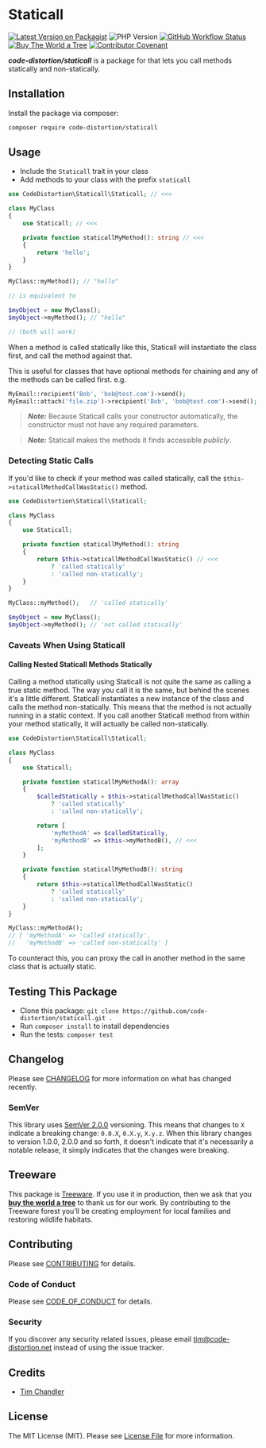 # Staticall

[![Latest Version on Packagist](https://img.shields.io/packagist/v/code-distortion/staticall.svg?style=flat-square)](https://packagist.org/packages/code-distortion/staticall)
![PHP Version](https://img.shields.io/badge/PHP-7.0%20to%208.4-blue?style=flat-square)
[![GitHub Workflow Status](https://img.shields.io/github/actions/workflow/status/code-distortion/staticall/run-tests.yml?branch=master&style=flat-square)](https://github.com/code-distortion/staticall/actions)
[![Buy The World a Tree](https://img.shields.io/badge/treeware-%F0%9F%8C%B3-lightgreen?style=flat-square)](https://plant.treeware.earth/code-distortion/staticall)
[![Contributor Covenant](https://img.shields.io/badge/contributor%20covenant-v2.1%20adopted-ff69b4.svg?style=flat-square)](.github/CODE_OF_CONDUCT.md)

***code-distortion/staticall*** is a package for that lets you call methods statically and non-statically.



## Installation

Install the package via composer:

```bash
composer require code-distortion/staticall
```



## Usage

- Include the `Staticall` trait in your class
- Add methods to your class with the prefix `staticall`

```php
use CodeDistortion\Staticall\Staticall; // <<<

class MyClass
{
    use Staticall; // <<<

    private function staticallMyMethod(): string // <<<
    {
        return 'hello';
    }
}
```

```php
MyClass::myMethod(); // "hello"

// is equivalent to

$myObject = new MyClass();
$myObject->myMethod(); // "hello"

// (both will work)
```

When a method is called statically like this, Staticall will instantiate the class first, and call the method against that.

This is useful for classes that have optional methods for chaining and any of the methods can be called first. e.g.

```php
MyEmail::recipient('Bob', 'bob@test.com')->send();
MyEmail::attach('file.zip')->recipient('Bob', 'bob@test.com')->send();
```

> ***Note:*** Because Staticall calls your constructor automatically, the constructor must not have any required parameters.

> ***Note:*** Staticall makes the methods it finds accessible *publicly*.



### Detecting Static Calls

If you'd like to check if your method was called statically, call the `$this->staticallMethodCallWasStatic()` method.

```php
use CodeDistortion\Staticall\Staticall;

class MyClass
{
    use Staticall;

    private function staticallMyMethod(): string
    {
        return $this->staticallMethodCallWasStatic() // <<<
            ? 'called statically'
            : 'called non-statically';
    }
}
```

```php
MyClass::myMethod();   // 'called statically'

$myObject = new MyClass();
$myObject->myMethod(); // 'not called statically'
```



### Caveats When Using Staticall

#### Calling Nested Staticall Methods Statically

Calling a method statically using Staticall is not quite the same as calling a true static method. The way you call it is the same, but behind the scenes it's a little different. Staticall instantiates a new instance of the class and calls the method non-statically. This means that the method is not actually running in a static context. If you call another Staticall method from within your method statically, it will actually be called non-statically.

```php
use CodeDistortion\Staticall\Staticall;

class MyClass
{
    use Staticall;

    private function staticallMyMethodA(): array
    {
        $calledStatically = $this->staticallMethodCallWasStatic()
            ? 'called statically'
            : 'called non-statically';

        return [
            'myMethodA' => $calledStatically,
            'myMethodB' => $this->myMethodB(), // <<<
        ];
    }

    private function staticallMyMethodB(): string
    {
        return $this->staticallMethodCallWasStatic()
            ? 'called statically'
            : 'called non-statically';
    }
}
```

```php
MyClass::myMethodA();
// [ 'myMethodA' => 'called statically',
//   'myMethodB' => 'called non-statically' ]
```

To counteract this, you can proxy the call in another method in the same class that is actually static.



## Testing This Package

- Clone this package: `git clone https://github.com/code-distortion/staticall.git .`
- Run `composer install` to install dependencies
- Run the tests: `composer test`



## Changelog

Please see [CHANGELOG](CHANGELOG.md) for more information on what has changed recently.



### SemVer

This library uses [SemVer 2.0.0](https://semver.org/) versioning. This means that changes to `X` indicate a breaking change: `0.0.X`, `0.X.y`, `X.y.z`. When this library changes to version 1.0.0, 2.0.0 and so forth, it doesn't indicate that it's necessarily a notable release, it simply indicates that the changes were breaking.



## Treeware

This package is [Treeware](https://treeware.earth). If you use it in production, then we ask that you [**buy the world a tree**](https://plant.treeware.earth/code-distortion/staticall) to thank us for our work. By contributing to the Treeware forest you’ll be creating employment for local families and restoring wildlife habitats.



## Contributing

Please see [CONTRIBUTING](.github/CONTRIBUTING.md) for details.



### Code of Conduct

Please see [CODE_OF_CONDUCT](.github/CODE_OF_CONDUCT.md) for details.



### Security

If you discover any security related issues, please email tim@code-distortion.net instead of using the issue tracker.



## Credits

- [Tim Chandler](https://github.com/code-distortion)



## License

The MIT License (MIT). Please see [License File](LICENSE.md) for more information.
